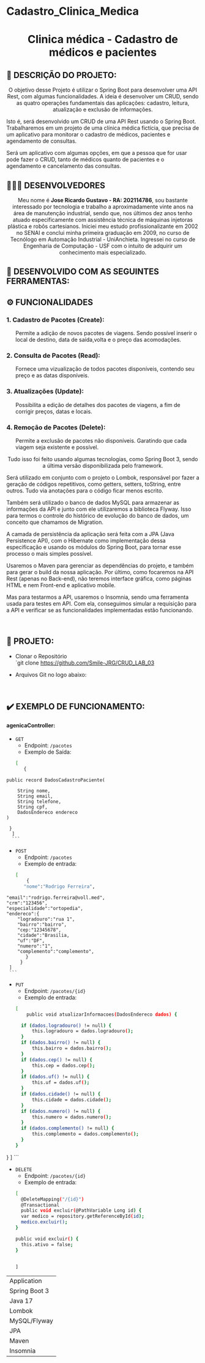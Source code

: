 # Cadastro_Clinica_Medica

<h1 align="center"> Clinica médica - Cadastro de médicos e pacientes </h1>


<!-- INTRODUÇÃO -->
## 📝 DESCRIÇÃO DO PROJETO:
<p align="center">O objetivo desse Projeto é utilizar o Spring Boot para desenvolver uma API Rest, com algumas funcionalidades. A ideia é desenvolver um CRUD, sendo as quatro operações fundamentais das aplicações: cadastro, leitura, atualização e exclusão de informações.

Isto é, será desenvolvido um CRUD de uma API Rest usando o Spring Boot.
Trabalharemos em um projeto de uma clínica médica fictícia, que precisa de um aplicativo para monitorar o cadastro de médicos, pacientes e agendamento de consultas.

Será um aplicativo com algumas opções, em que a pessoa que for usar pode fazer o CRUD, tanto de médicos quanto de pacientes e o agendamento e cancelamento das consultas.</p>

<!-- DESENVOLVEDORES -->
## 👨🏻‍💻 DESENVOLVEDORES

<p align="center"> 
 Meu nome é <b>Jose Ricardo Gustavo - RA: 202114786</b>, sou bastante interessado por tecnologia e trabalho a aproximadamente vinte anos na área de manutenção industrial, sendo que, nos últimos dez anos tenho atuado especificamente com assistência técnica de máquinas injetoras plástica e robôs cartesianos. Iniciei meu estudo profissionalizante em 2002 no SENAI e conclui minha primeira graduação em 2009, no curso de Tecnólogo em Automação Industrial - UniAnchieta. Ingressei no curso de Engenharia de Computação - USF com o intuito de adquirir um conhecimento mais especializado.
</p>


<!-- FERRAMENTAS UTILIZADAS -->
## 🧰 DESENVOLVIDO COM AS SEGUINTES FERRAMENTAS:

<table>
  <tr>
    <td><bold>Application</bold></td>
  </tr>
  <tr>
    <td>Spring Boot 3</td>
  </tr>
   <tr>
    <td>Java 17</td>
  </tr>
    </tr>
   <tr>
    <td>Lombok</td>
  </tr>
 <tr>
    <td>MySQL/Flyway</td>
  </tr>
   <tr>
    <td>JPA</td>
  </tr>
    </tr>
   <tr>
    <td>Maven</td>
   </tr>
   <tr>
    <td>Insomnia</td


</table>

<!-- FUNCIONALIDADES -->
## ⚙️ FUNCIONALIDADES

<h3>1. Cadastro de Pacotes (Create):</h3>
<ul>Permite a adição de novos pacotes de viagens. Sendo possível inserir o local de destino, data de saída,volta e o preço das acomodações.</ul>

<h3>2. Consulta de Pacotes (Read):</h3>
<ul>Fornece uma vizualização de todos pacotes disponíveis, contendo seu preço e as datas disponíveis.</ul>

<h3>3. Atualizações (Update):</h3>
<ul>Possibilita a edição de detalhes dos pacotes de viagens, a fim de corrigir preços, datas e locais.</ul>

<h3>4. Remoção de Pacotes (Delete):</h3>
<ul>Permite a exclusão de pacotes não disponíveis. Garatindo que cada viagem seja existente e possível.</ul>

<p align="center">
Tudo isso foi feito usando algumas tecnologias, como Spring Boot 3, sendo a última versão disponibilizada pelo framework. 

Será utilizado em conjunto com o projeto o Lombok, responsável por fazer a geração de códigos repetitivos, como getters, setters, toString, entre outros. Tudo via anotações para o código ficar menos escrito.

Também será utilizado o banco de dados MySQL para armazenar as informações da API e junto com ele utilizaremos a biblioteca Flyway. Isso para termos o controle do histórico de evolução do banco de dados, um conceito que chamamos de Migration.

A camada de persistência da aplicação será feita com a JPA (Java Persistence API), com o Hibernate como implementação dessa especificação e usando os módulos do Spring Boot, para tornar esse processo o mais simples possível.

Usaremos o Maven para gerenciar as dependências do projeto, e também para gerar o build da nossa aplicação. Por último, como focaremos na API Rest (apenas no Back-end), não teremos interface gráfica, como páginas HTML e nem Front-end e aplicativo mobile.

Mas para testarmos a API, usaremos o Insomnia, sendo uma ferramenta usada para testes em API. Com ela, conseguimos simular a requisição para a API e verificar se as funcionalidades implementadas estão funcionando.
</p>

<br>

<!-- REPOSITÓRIO -->
<h2 align="left">📁 PROJETO: </h2>

- Clonar o Repositório <br>
  `git clone https://github.com/Smile-JRG/CRUD_LAB_03

- Arquivos Git no logo abaixo: <br>
<a href="[https://github.com/Smile-JRG/CRUD_LAB_03]">
</a>

<br>

<!-- POSTMAN -->
## ✔️ EXEMPLO DE FUNCIONAMENTO:

<h4>agenicaController:</h4>

   - `GET`
      - Endpoint: `/pacotes`
      - Exemplo de Saída:
      ```bash
      [
         {

	public record DadosCadastroPaciente(

        String nome,
        String email,
        String telefone,
        String cpf,
        DadosEndereco endereco
	) 

	 }
      ]
      ```

   - `POST`
     - Endpoint: `/pacotes`
     - Exemplo de entrada:
     ```bash
     [
         {
        "nome":"Rodrigo Ferreira",
	"email":"rodrigo.ferreira@voll.med",
	"crm":"123456",
	"especialidade":"ortopedia",
	"endereco":{
    	"logradouro":"rua 1",
    	"bairro":"bairro",
    	"cep:"12345678",
    	"cidade":"Brasilia,
    	"uf":"DF",
    	"numero":"1",
    	"complemento":"complemento",
   	 	   }
         }
     ]
     ```
  
  - `PUT`
      - Endpoint: `/pacotes/{id}`
      - Exemplo de entrada:
      ```bash
      [
          public void atualizarInformacoes(DadosEndereco dados) {

        if (dados.logradouro() != null) {
            this.logradouro = dados.logradouro();
        }
        if (dados.bairro() != null) {
            this.bairro = dados.bairro();
        }
        if (dados.cep() != null) {
            this.cep = dados.cep();
        }
        if (dados.uf() != null) {
            this.uf = dados.uf();
        }
        if (dados.cidade() != null) {
            this.cidade = dados.cidade();
        }
        if (dados.numero() != null) {
            this.numero = dados.numero();
        }
        if (dados.complemento() != null) {
            this.complemento = dados.complemento();
        }
    }
}
      ]
      ```

  - `DELETE`
      - Endpoint: `/pacotes/{id}`
      - Exemplo de entrada:
      ```bash
      [
        @DeleteMapping("/{id}")
    	@Transactional
    	public void excluir(@PathVariable Long id) {
        var medico = repository.getReferenceById(id);
        medico.excluir();
    }

    public void excluir() {
        this.ativo = false;
    }


     ]
       ```
 
